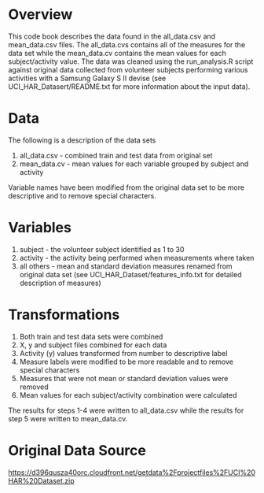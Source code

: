 # Overview

This code book describes the data found in the all_data.csv and mean_data.csv files. The all_data.cvs contains all of the measures for the data set while the mean_data.cv contains the mean values for each subject/activity value. The data was cleaned using the run_analysis.R script against original data collected from volunteer subjects performing various activities with a Samsung Galaxy S II devise (see UCI_HAR_Datasert/README.txt for more information about the input data).

# Data

The following is a description of the data sets 

1. all_data.csv - combined train and test data from original set
2. mean_data.cv - mean values for each variable grouped by subject and activity

Variable names have been modified from the original data set to be more descriptive and to remove special characters.

# Variables

1. subject - the volunteer subject identified as 1 to 30
2. activity - the activity being performed when measurements where taken
3. all others - mean and standard deviation measures renamed from original data set (see UCI_HAR_Dataset/features_info.txt for detailed description of measures)

# Transformations

1. Both train and test data sets were combined
2. X, y and subject files combined for each data
3. Activity (y) values transformed from number to descriptive label
4. Measure labels were modified to be more readable and to remove special characters
5. Measures that were not mean or standard deviation values were removed
6. Mean values for each subject/activity combination were calculated

The results for steps 1-4 were written to all_data.csv while the results for step 5 were written to mean_data.cv.

# Original Data Source

https://d396qusza40orc.cloudfront.net/getdata%2Fprojectfiles%2FUCI%20HAR%20Dataset.zip

